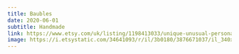 ```yaml
---
title: Baubles
date: 2020-06-01
subtitle: Handmade
link: https://www.etsy.com/uk/listing/1198413033/unique-unusual-personalised-baubles
image: https://i.etsystatic.com/34641093/r/il/3b0180/3876671037/il_340x270.3876671037_2yh3.jpg
---
```

